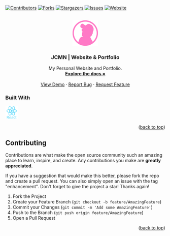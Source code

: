 <div id="top"></div>

[![Contributors][contributors-shield]][contributors-url]
[![Forks][forks-shield]][forks-url]
[![Stargazers][stars-shield]][stars-url]
[![Issues][issues-shield]][issues-url]
[![Website][website-status-shield]](jcmn.me)

<!-- PROJECT LOGO -->
<br />
<div align="center">
  <a href="https://github.com/josecarlosmemo/jcmn.me">
    <img src="./images/jcmn_pink-logo.png" alt="Logo" width="80" height="80">
  </a>

<h3 align="center">JCMN | Website & Portfolio</h3>

  <p align="center">
    My Personal Website and Portfolio.
    <br />
    <a href="https://github.com/josecarlosmemo/jcmn.me"><strong>Explore the docs »</strong></a>
    <br />
    <br />
    <a href="https://jcmn.me">View Demo</a>
    ·
    <a href="https://github.com/josecarlosmemo/jcmn.me/issues">Report Bug</a>
    ·
    <a href="https://github.com/josecarlosmemo/jcmn.me/issues">Request Feature</a>
  </p>
</div>

### Built With

<p align="left">
<a href="https://reactjs.org/" target="_blank" rel="noreferrer"><img src="https://raw.githubusercontent.com/devicons/devicon/master/icons/react/react-original-wordmark.svg" alt=react width="40" height="40"/></a>
</p>

<p align="right">(<a href="#top">back to top</a>)</p>

<!-- CONTRIBUTING -->

## Contributing

Contributions are what make the open source community such an amazing place to learn, inspire, and create. Any contributions you make are **greatly appreciated**.

If you have a suggestion that would make this better, please fork the repo and create a pull request. You can also simply open an issue with the tag "enhancement".
Don't forget to give the project a star! Thanks again!

1. Fork the Project
2. Create your Feature Branch (`git checkout -b feature/AmazingFeature`)
3. Commit your Changes (`git commit -m 'Add some AmazingFeature'`)
4. Push to the Branch (`git push origin feature/AmazingFeature`)
5. Open a Pull Request

<p align="right">(<a href="#top">back to top</a>)</p>

[contributors-shield]: https://img.shields.io/github/contributors/josecarlosmemo/jcmn.me.svg?style=for-the-badge
[contributors-url]: https://github.com/josecarlosmemo/jcmn.me/graphs/contributors
[forks-shield]: https://img.shields.io/github/forks/josecarlosmemo/jcmn.me.svg?style=for-the-badge
[forks-url]: https://github.com/josecarlosmemo/jcmn.me/network/members
[stars-shield]: https://img.shields.io/github/stars/josecarlosmemo/jcmn.me.svg?style=for-the-badge
[stars-url]: https://github.com/josecarlosmemo/jcmn.me/stargazers
[issues-shield]: https://img.shields.io/github/issues/josecarlosmemo/jcmn.me.svg?style=for-the-badge
[issues-url]: https://github.com/josecarlosmemo/jcmn.me/issues
[website-status-shield]: https://img.shields.io/website-up-down-green-red/http/jcmn.me.svg?style=for-the-badge
